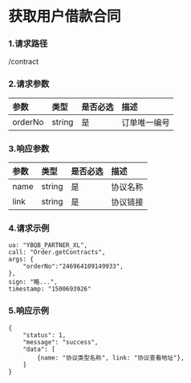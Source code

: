 # 获取用户借款合同

### 1.请求路径

/contract

### 2.请求参数 <a id="2-qing-qiu-can-shu"></a>

| 参数 | 类型 | 是否必选 | 描述 |
| :--- | :--- | :--- | :--- |
| orderNo | string | 是 | 订单唯一编号 |

### 3.响应参数

| 参数 | 类型 | 是否必选 | 描述 |
| :--- | :--- | :--- | :--- |
| name | string | 是 | 协议名称 |
| link | string | 是 | 协议链接 |

### 4.请求示例

```text
ua: "YBQB_PARTNER_XL",
call: "Order.getContracts",
args: {                 
    "orderNo":"246964109149933",
},
sign: "略...",
timestamp: "1500693926"

```

### 5.响应示例

```text
{
    "status": 1,
    "message": "success",
    "data": [
        {name: "协议类型名称", link: "协议查看地址"},
    ]
}
```

